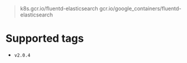 > k8s.gcr.io/fluentd-elasticsearch
> gcr.io/google_containers/fluentd-elasticsearch

# Supported tags
- `v2.0.4`